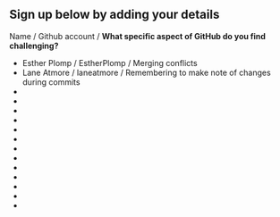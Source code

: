## Sign up below by adding your details

Name / Github account / **What specific aspect of GitHub do you find challenging?**
* Esther Plomp / EstherPlomp / Merging conflicts
* Lane Atmore / laneatmore / Remembering to make note of changes during commits
* 
* 
* 
* 
* 
* 
* 
* 
* 
* 
* 
* 
* 





